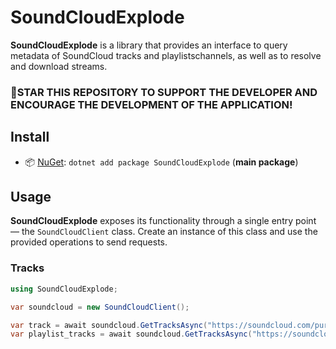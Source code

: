 ﻿# SoundCloudExplode
**SoundCloudExplode** is a library that provides an interface to query metadata of SoundCloud tracks and playlistschannels, as well as to resolve and download streams.

### 🌟STAR THIS REPOSITORY TO SUPPORT THE DEVELOPER AND ENCOURAGE THE DEVELOPMENT OF THE APPLICATION!


## Install

- 📦 [NuGet](https://nuget.org/packages/SoundCloudExplode): `dotnet add package SoundCloudExplode` (**main package**)

## Usage

**SoundCloudExplode** exposes its functionality through a single entry point — the `SoundCloudClient` class.
Create an instance of this class and use the provided operations to send requests.

### Tracks

```csharp
using SoundCloudExplode;

var soundcloud = new SoundCloudClient();

var track = await soundcloud.GetTracksAsync("https://soundcloud.com/purityy79/dororo-op-piano-sheet-in-description");
var playlist_tracks = await soundcloud.GetTracksAsync("https://soundcloud.com/tommy-enjoy/sets/aimer");
```